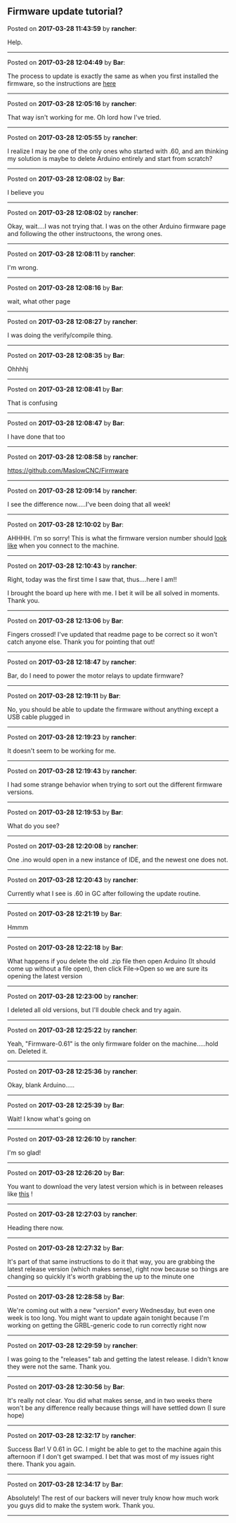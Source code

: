 ## Firmware update tutorial?
Posted on **2017-03-28 11:43:59** by **rancher**:

Help.

---

Posted on **2017-03-28 12:04:49** by **Bar**:

The process to update is exactly the same as when you first installed the firmware, so the instructions are [here](https://github.com/MaslowCNC/Firmware/wiki/Firmware-Setup)

---

Posted on **2017-03-28 12:05:16** by **rancher**:

That way isn't working for me.  Oh lord how I've tried.

---

Posted on **2017-03-28 12:05:55** by **rancher**:

I realize I may be one of the only ones who started with .60, and am thinking my solution is maybe to delete Arduino entirely and start from scratch?

---

Posted on **2017-03-28 12:08:02** by **Bar**:

I believe you

---

Posted on **2017-03-28 12:08:02** by **rancher**:

Okay, wait....I was not trying that.  I was on the other Arduino firmware page and following the other instructoons, the wrong ones.

---

Posted on **2017-03-28 12:08:11** by **rancher**:

I'm wrong.

---

Posted on **2017-03-28 12:08:16** by **Bar**:

wait, what other page

---

Posted on **2017-03-28 12:08:27** by **rancher**:

I was doing the verify/compile thing.

---

Posted on **2017-03-28 12:08:35** by **Bar**:

Ohhhhj

---

Posted on **2017-03-28 12:08:41** by **Bar**:

That is confusing

---

Posted on **2017-03-28 12:08:47** by **Bar**:

I have done that too

---

Posted on **2017-03-28 12:08:58** by **rancher**:

https://github.com/MaslowCNC/Firmware

---

Posted on **2017-03-28 12:09:14** by **rancher**:

I see the difference now.....I've been doing that all week!

---

Posted on **2017-03-28 12:10:02** by **Bar**:

AHHHH. I'm so sorry! This is what the firmware version number should  [look like](/images/fu/fusz_firmwareversion.jpg.jpg) when you connect to the machine.

---

Posted on **2017-03-28 12:10:43** by **rancher**:

Right, today was the first time I saw that, thus....here I am!!



I brought the board up here with me.  I bet it will be all solved in moments.  Thank you.

---

Posted on **2017-03-28 12:13:06** by **Bar**:

Fingers crossed! I've updated that readme page to be correct so it won't catch anyone else. Thank you for pointing that out!

---

Posted on **2017-03-28 12:18:47** by **rancher**:

Bar, do I need to power the motor relays to update firmware?

---

Posted on **2017-03-28 12:19:11** by **Bar**:

No, you should be able to update the firmware without anything except a USB cable plugged in

---

Posted on **2017-03-28 12:19:23** by **rancher**:

It doesn't seem to be working for me.

---

Posted on **2017-03-28 12:19:43** by **rancher**:

I had some strange behavior when trying to sort out the different firmware versions.

---

Posted on **2017-03-28 12:19:53** by **Bar**:

What do you see?

---

Posted on **2017-03-28 12:20:08** by **rancher**:

One .ino would open in a new instance of IDE, and the newest one does not.

---

Posted on **2017-03-28 12:20:43** by **rancher**:

Currently what I see is .60 in GC after following the update routine.

---

Posted on **2017-03-28 12:21:19** by **Bar**:

Hmmm

---

Posted on **2017-03-28 12:22:18** by **Bar**:

What happens if you delete the old .zip file then open Arduino (It should come up without a file open), then click File->Open so we are sure its opening the latest version

---

Posted on **2017-03-28 12:23:00** by **rancher**:

I deleted all old versions, but I'll double check and try again.

---

Posted on **2017-03-28 12:25:22** by **rancher**:

Yeah, "Firmware-0.61" is the only firmware folder on the machine.....hold on.  Deleted it.

---

Posted on **2017-03-28 12:25:36** by **rancher**:

Okay, blank Arduino.....

---

Posted on **2017-03-28 12:25:39** by **Bar**:

Wait! I know what's going on

---

Posted on **2017-03-28 12:26:10** by **rancher**:

I'm so glad!

---

Posted on **2017-03-28 12:26:20** by **Bar**:

You want to download the very latest version which is in between releases like  [this](/images/ox/oxtt_download.jpg.jpg) !

---

Posted on **2017-03-28 12:27:03** by **rancher**:

Heading there now.

---

Posted on **2017-03-28 12:27:32** by **Bar**:

It's part of that same instructions to do it that way, you are grabbing the latest release version (which makes sense), right now because so things are changing so quickly it's worth grabbing the up to the minute one

---

Posted on **2017-03-28 12:28:58** by **Bar**:

We're coming out with a new "version" every Wednesday, but even one week is too long. You might want to update again tonight because I'm working on getting the GRBL-generic code to run correctly right  now

---

Posted on **2017-03-28 12:29:59** by **rancher**:

I was going to the "releases" tab and getting the latest release.  I didn't know they were not the same.  Thank you.

---

Posted on **2017-03-28 12:30:56** by **Bar**:

It's really not clear. You did what makes sense, and in two weeks there won't be any difference really because things will have settled down (I sure hope)

---

Posted on **2017-03-28 12:32:17** by **rancher**:

Success Bar!  V 0.61 in GC.  I might be able to get to the machine again this afternoon if I don't get swamped.  I bet that was most of my issues right there.  Thank you again.

---

Posted on **2017-03-28 12:34:17** by **Bar**:

Absolutely! The rest of our backers will never truly know how much work you guys did to make the system work. Thank you.

---


